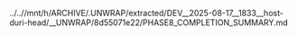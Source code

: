 ../..//mnt/h/ARCHIVE/.UNWRAP/extracted/DEV__2025-08-17__1833__host-duri-head/__UNWRAP/8d55071e22/PHASE8_COMPLETION_SUMMARY.md